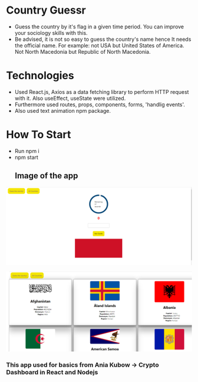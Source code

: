 # Country Guessr

- Guess the country by it's flag in a given time period. You can improve your sociology skills with this. 
- Be advised, it is not so easy to guess the country's name hence It needs the official name. For example:
    not USA but United States of America. Not North Macedonia but Republic of North Macedonia.

# Technologies

- Used React.js, Axios as a data fetching library to perform HTTP request with it. Also useEffect, useState were utilized.
- Furthermore used routes, props, components, forms, 'handlig events'.
- Also used text animation npm package.

# How To Start 

- Run npm i
- npm start
  ## Image of the app ##

![This is an image](https://github.com/Matyas92/pic/blob/main/c1.png)

![This is an image](https://github.com/Matyas92/pic/blob/main/c2.png)

### This app used for basics from Ania Kubow -> Crypto Dashboard in React and Nodejs
